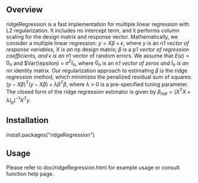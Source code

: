 ## Overview
ridgeRegression is a fast implementation for multiple linear regression with L2 regularization. It includes no intercept term, and it performs column scaling for the design matrix and response vector. Mathematically, we consider a multiple linear regression:
$y = X\beta + \epsilon$, where $y$ is an n*1 vector of response variables, X is an n*p design matrix; $\beta$ is a p*1 vector of regression coefficients, and $\epsilon$ is an n*1 vector of random errors. We assume that $E(\epsilon) = 0_{n}$ and $Var(\epsilon) = $\sigma^2 I_{n}$, where $0_{n}$ is an n*1 vector of zeros and $I_{n}$ is an n*n identity matrix. Our regularization approach to estimating $\beta$ is the ridge regression method, which minimizes the penalized residual sum of squares: $(y-X\beta)^{T}(y-X\beta)+\lambda\beta^T\beta$, where $\lambda$ > 0 is a pre-specified tuning parameter. The closed form of the ridge regression estimator is given by $\beta_{hat} = (X^{T}X + \lambda I_{p})^{-1}X^{T}y$.

## Installation
install.packages("ridgeRegression")

## Usage
Please refer to doc/ridgeRegression.html for example usage or consult function help page.
